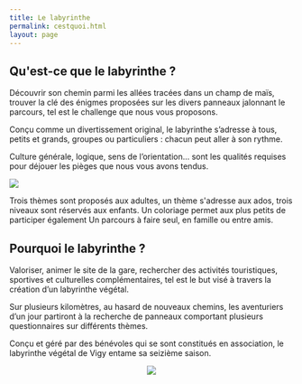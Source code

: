 ```yaml
---
title: Le labyrinthe
permalink: cestquoi.html
layout: page
---
```


## Qu'est-ce que le labyrinthe ?

Découvrir son chemin parmi les allées tracées dans un champ de maïs, trouver la clé des énigmes proposées sur les divers panneaux jalonnant le parcours, tel est le challenge que nous vous proposons.

Conçu comme un divertissement original, le labyrinthe s’adresse à tous, petits et grands, groupes ou particuliers : chacun peut aller à son rythme.
 
Culture générale, logique, sens de l’orientation... sont les qualités requises pour déjouer les pièges que nous vous avons tendus.

<img src="{{ site.baseurl }}public/img/groupe.jpg">
 
Trois thèmes sont proposés aux adultes, un thème s'adresse aux ados, trois niveaux sont réservés aux enfants. Un coloriage permet aux plus petits de participer également Un parcours à faire seul, en famille ou entre amis.


## Pourquoi le labyrinthe ?

Valoriser, animer le site de la gare, rechercher des activités touristiques, sportives et culturelles complémentaires, tel est le but visé à travers la création d’un labyrinthe végétal.

Sur plusieurs kilomètres, au hasard de nouveaux chemins, les aventuriers d’un jour partiront à la recherche de panneaux comportant plusieurs questionnaires sur différents thèmes.
 
Conçu et géré par des bénévoles qui se sont constitués en association, le labyrinthe végétal de Vigy entame sa seizième saison.

<center><img src="{{ site.baseurl }}public/img/chalet.jpg"></center>
